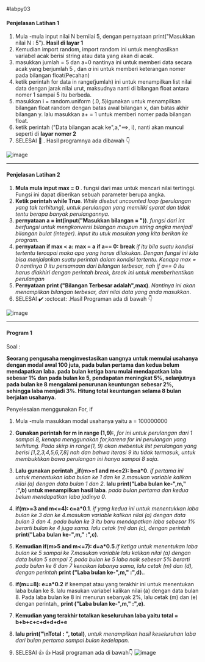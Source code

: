 #labpy03
#### Penjelasan Latihan 1


1. Mula -mula  input  nilai N bernilai 5,  dengan pernyataan print("Masukkan nilai N : 5"). **Hasil di layar 1**
2. Kemudian import random, import random ini untuk menghasilkan  variabel acak berisi string atau data yang akan di acak.
3. masukkan  jumlah = 5 dan a=0 nantinya ini untuk memberi data secara acak yang berjumlah 5 , dan *a* ini untuk memberi keterangan nomer pada bilangan float(Pecahan)
4. ketik perintah for data in range(jumlah) ini untuk menampilkan list nilai data dengan jarak nilai urut, maksudnya nanti di bilangan float antara nomer 1 sampai 5 itu berbeda.
5. masukkan i = random.uniform (.0,.5)igunakan untuk menampilkan bilangan float random dengan batas awal bilangan x, dan batas akhir bilangan y. lalu masukkan a+ = 1 untuk memberi nomer pada bilangan float.
6. ketik perintah ("Data bilangan acak ke",a,"==>, i), nanti akan muncul seperti di **layar nomer 2**
7. SELESAI  :clap: . Hasil programnya ada dibawah :point_down:

![image](https://user-images.githubusercontent.com/56957725/68291979-89dcf680-00bd-11ea-94aa-dae22e9cb6ee.png)

------------------------------------------------------------------------------
#### Penjelasan Latihan 2

1. **Mula mula input max = 0** . fungsi dari max untuk mencari nilai tertinggi. Fungsi ini dapat diberikan sebuah parameter berupa angka.  
2. **Ketik perintah while True**. _While disebut uncounted loop (perulangan yang tak terhitung), untuk perulangan yang memiliki syarat dan tidak tentu berapa banyak perulangannya._
3. **pernyataan a = int(input("Masukkan bilangan = "))**. _fungsi dari int  berfungsi untuk  mengkonversi bilangan maupun string angka menjadi bilangan bulat (integer). input itu utuk masukan yang kita berikan ke program._
4. **pernyataan if max < a:**
                                **max = a**
                         **if a== 0:**
                            **break**
     _if itu bila suatu kondisi tertentu tercapai maka apa yang harus dilakukan. Dengan fungsi ini kita bisa menjalankan suatu perintah dalam kondisi tertentu. Kenapa max = 0 nantinya 0 itu persamaan dari bilangan terbesar, nah if  a== 0 itu harus diakhiri dengan perintah break, break ini untuk memberhentikan perulangan_
5. **Pernyataan print ("Bilangan Terbesar adalah",max)**. _Nantinya ini akan menampilkan bilangan terbesar, dari nilai data yang anda masukkan_.
6. SELESAI :heavy_check_mark: :octocat:
.Hasil Programan ada di bawah :point_down:

![image](https://user-images.githubusercontent.com/56957725/68304546-8b67e800-00d8-11ea-9d41-fb84f6b54522.png)

----------------------------------------------------------------------------------------------------------------------------------------


#### Program 1

Soal :

**Seorang pengusaha menginvestasikan uangnya untuk memulai usahanya dengan
modal awal 100 juta, pada bulan pertama dan kedua belum mendapatkan laba. pada
bulan ketiga baru mulai mendapatkan laba sebesar 1% dan pada bulan ke 5,
pendapatan meningkat 5%, selanjutnya pada bulan ke 8 mengalami penurunan
keuntungan sebesar 2%, sehingga laba menjadi 3%. Hitung total keuntungan selama 8
bulan berjalan usahanya.**

Penyelesaian menggunakan For, if

1. Mula -mula masukkan modal usahanya yaitu a = 100000000

2. **Gunakan perintah for m in range (1,9):**, _for ini untuk perulangan dari 1 sampai 8, kenapa menggunakan for,karena for ini perulangan yang terhitung. Pada skirp in range(1, 9) akan mebentuk list perulangan yang berisi [1,2,3,4,5,6,7,8] nah dan bahwa iterasi 9 itu tidak termasuk, untuk membuktikan bawa perulangan ini hanya sampai 8 saja_.

3. **Lalu gunakan perintah _if(m>=1 and m<=2): b=a*0**. _if pertama ini untuk menentukan laba bulan ke 1 dan ke 2.masukan variable kalikan nilai (a) dengan data bulan 1 dan 2_. **lalu print("Laba bulan ke-",m," :",b) untuk menampilkan hasil laba**. _pada bulan pertama dan kedua belum mendapatkan laba jadinya 0_.

4. **if(m>=3 and m<=4): c=a*0.1**. _if yang kedua ini untuk menentukkan laba bulan ke 3 dan ke 4.masukan variable kalikan nilai (a) dengan data bulan 3 dan 4. pada bulan ke 3 itu baru mendapatkan laba sebesar 1%  berarti bulan ke 4 juga sama. lalu cetak (m) dan (c), dengan perintah_  **print("Laba bulan ke-",m," :",c)**.

5. **Kemudian if(m>5 and m<=7): d=a*0.5**._if ketiga untuk menentukan laba bulan ke 5 sampai ke 7.masukan variable lalu  kalikan nilai (a) dengan data bulan 5 sampai 7, pada bulan ke 5 laba naik sebesar 5% berarti pada bulan ke 6 dan 7 kenaikan labanya sama, lalu cetak (m) dan (d), dengan perintah_ **print ("Laba bulan ke-",m," :",d)**..

6. **if(m==8): e=a*0.2** if keempat atau yang terakhir  ini untuk menentukan laba bulan ke 8. lalu masukan variabel kalikan nilai (a) dengan data bulan 8. Pada laba bulan ke 8 ini menurun sebanyak 2%, lalu  cetak (m) dan (e) dengan perintah_ **print ("Laba bulan ke-",m," :",e)**.

7. **Kemudian yang terakhir totalkan keseluruhan laba yaitu total = b+b+c+c+d+d+d+e**
8. **lalu print("\nTotal : ", total)**, _untuk menampilkan hasil keseluruhan laba dari bulan pertama sampai bulan kedelapan._
9. SELESAI :+1: :thumbsup: Hasil programan ada di bawah:point_down:
   ![image](https://user-images.githubusercontent.com/56957725/68351955-8ede8c00-0137-11ea-8e40-89fab3ee41b5.png)



